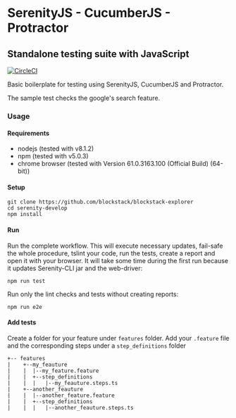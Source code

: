# SerenityJS - CucumberJS - Protractor  
## Standalone testing suite with JavaScript
[![CircleCI](https://circleci.com/gh/SpiralOutDotEu/SerenityJS-Cucumber-Protractor-StandAlone.svg?style=svg)](https://circleci.com/gh/SpiralOutDotEu/SerenityJS-Cucumber-Protractor-StandAlone)

Basic boilerplate for testing using SerenityJS, CucumberJS and Protractor.

The sample test checks the google's search feature.

### Usage

#### Requirements

* nodejs (tested with v8.1.2)
* npm (tested with v5.0.3)
* chrome browser (tested with Version 61.0.3163.100 (Official Build) (64-bit))

#### Setup
```
git clone https://github.com/blockstack/blockstack-explorer
cd serenity-develop
npm install
```

#### Run

Run the complete workflow. This will execute necessary updates, fail-safe the whole procedure, tslint your code, run the tests, create a report and open it with your browser.
It will take some time during the first run because it updates Serenity-CLI jar and the web-driver: 
```
npm run test
```

Run only the lint checks and tests without creating reports:
```
npm run e2e
```

#### Add tests

Create a folder for your feature under `features` folder. Add your `.feature` file and the corresponding steps under a `step_definitions` folder
```
+-- features
|    +--my_feauture
|    |  |--my_feature.feature
|    |  +--step_definitions
|    |  |   |--my_feauture.steps.ts
|    +--another_feauture
|    |  |--another_feature.feature
|    |  +--step_definitions
|    |  |   |--another_feauture.steps.ts

```

